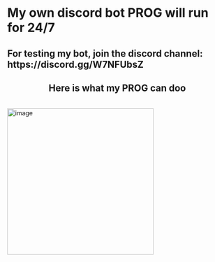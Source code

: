 <h1>My own discord bot PROG will run for 24/7</h1>
<h2>For testing my bot, join the discord channel: https://discord.gg/W7NFUbsZ</h2>
<p align='center'><h2 align='center'>Here is what my PROG can doo</h2><br><img align='center' width="335" alt="image" src="https://user-images.githubusercontent.com/91727830/153740260-e5e9fb45-2750-4d27-bf47-dd248a6fd1f3.png"></p>
